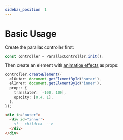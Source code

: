 ```yaml
---
sidebar_position: 1
---
```


# Basic Usage

Create the parallax controller first:

```ts
const controller = ParallaxController.init();
```

Then create an element with [animation effects](./props) as props:

```ts
controller.createElement({
  elOuter: document.getElementById('outer'),
  elInner: document.getElementById('inner'),
  props: {
    translateY: [-100, 100],
    opacity: [0.4, 1],
  },
});
```

```html
<div id="outer">
  <div id="inner">
    <!-- children  -->
  </div>
</div>
```
